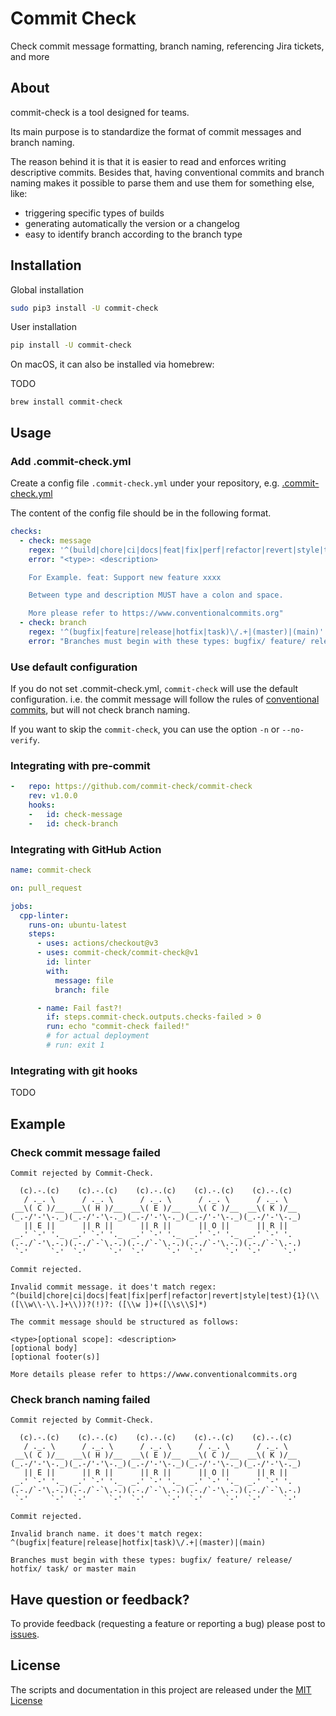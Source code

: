 # Commit Check

Check commit message formatting, branch naming, referencing Jira tickets, and more

## About

commit-check is a tool designed for teams.

Its main purpose is to standardize the format of commit messages and branch naming.

The reason behind it is that it is easier to read and enforces writing descriptive commits. Besides that, having conventional commits and branch naming makes it possible to parse them and use them for something else, like:

* triggering specific types of builds
* generating automatically the version or a changelog
* easy to identify branch according to the branch type

## Installation

Global installation

```bash
sudo pip3 install -U commit-check
```

User installation

```bash
pip install -U commit-check
```

On macOS, it can also be installed via homebrew:

TODO

```
brew install commit-check
```

## Usage

### Add .commit-check.yml

Create a config file `.commit-check.yml` under your repository, e.g. [.commit-check.yml](.commit-check.yml)

The content of the config file should be in the following format.

```yaml
checks:
  - check: message
    regex: '^(build|chore|ci|docs|feat|fix|perf|refactor|revert|style|test){1}(\([\w\-\.]+\))?(!)?: ([\w ])+([\s\S]*)'
    error: "<type>: <description>

    For Example. feat: Support new feature xxxx

    Between type and description MUST have a colon and space.

    More please refer to https://www.conventionalcommits.org"
  - check: branch
    regex: '^(bugfix|feature|release|hotfix|task)\/.+|(master)|(main)'
    error: "Branches must begin with these types: bugfix/ feature/ release/ hotfix/ task/"
```

### Use default configuration

If you do not set .commit-check.yml, `commit-check` will use the default configuration. i.e. the commit message will follow the rules of [conventional commits](https://www.conventionalcommits.org/en/v1.0.0/#summary), but will not check branch naming.

If you want to skip the `commit-check`, you can use the option `-n` or `--no-verify`.

### Integrating with pre-commit

```yaml
-   repo: https://github.com/commit-check/commit-check
    rev: v1.0.0
    hooks:
    -   id: check-message
    -   id: check-branch
```

### Integrating with GitHub Action

```yaml
name: commit-check

on: pull_request

jobs:
  cpp-linter:
    runs-on: ubuntu-latest
    steps:
      - uses: actions/checkout@v3
      - uses: commit-check/commit-check@v1
        id: linter
        with:
          message: file
          branch: file

      - name: Fail fast?!
        if: steps.commit-check.outputs.checks-failed > 0
        run: echo "commit-check failed!"
        # for actual deployment
        # run: exit 1
```

### Integrating with git hooks

TODO

## Example

### Check commit message failed

```
Commit rejected by Commit-Check.

  (c).-.(c)    (c).-.(c)    (c).-.(c)    (c).-.(c)    (c).-.(c)
   / ._. \      / ._. \      / ._. \      / ._. \      / ._. \
 __\( C )/__  __\( H )/__  __\( E )/__  __\( C )/__  __\( K )/__
(_.-/'-'\-._)(_.-/'-'\-._)(_.-/'-'\-._)(_.-/'-'\-._)(_.-/'-'\-._)
   || E ||      || R ||      || R ||      || O ||      || R ||
 _.' `-' '._  _.' `-' '._  _.' `-' '._  _.' `-' '._  _.' `-' '.
(.-./`-'\.-.)(.-./`-`\.-.)(.-./`-`\.-.)(.-./`-'\.-.)(.-./`-`\.-.)
 `-'     `-'  `-'     `-'  `-'     `-'  `-'     `-'  `-'     `-'

Commit rejected.

Invalid commit message. it does't match regex: ^(build|chore|ci|docs|feat|fix|perf|refactor|revert|style|test){1}(\\([\\w\\-\\.]+\\))?(!)?: ([\\w ])+([\\s\\S]*)

The commit message should be structured as follows:

<type>[optional scope]: <description>
[optional body]
[optional footer(s)]

More details please refer to https://www.conventionalcommits.org
```

### Check branch naming failed

```
Commit rejected by Commit-Check.

  (c).-.(c)    (c).-.(c)    (c).-.(c)    (c).-.(c)    (c).-.(c)
   / ._. \      / ._. \      / ._. \      / ._. \      / ._. \
 __\( C )/__  __\( H )/__  __\( E )/__  __\( C )/__  __\( K )/__
(_.-/'-'\-._)(_.-/'-'\-._)(_.-/'-'\-._)(_.-/'-'\-._)(_.-/'-'\-._)
   || E ||      || R ||      || R ||      || O ||      || R ||
 _.' `-' '._  _.' `-' '._  _.' `-' '._  _.' `-' '._  _.' `-' '.
(.-./`-'\.-.)(.-./`-`\.-.)(.-./`-`\.-.)(.-./`-'\.-.)(.-./`-`\.-.)
 `-'     `-'  `-'     `-'  `-'     `-'  `-'     `-'  `-'     `-'

Commit rejected.

Invalid branch name. it does't match regex: ^(bugfix|feature|release|hotfix|task)\/.+|(master)|(main)

Branches must begin with these types: bugfix/ feature/ release/ hotfix/ task/ or master main
```

## Have question or feedback?

To provide feedback (requesting a feature or reporting a bug) please post to [issues](https://github.com/commit-check/commit-check/issues).

## License

The scripts and documentation in this project are released under the [MIT License](LICENSE)
